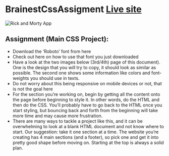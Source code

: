 
# BrainestCssAssigment [Live site](https://rickandmorty-ed677.web.app/)
![Rick and Morty App](https://ams02pap001files.storage.live.com/y4mkXjCHZ8Jxe8PEvBI7XIxMsEnJQj4CCo2hpdztMv6SaWQGfWT0ANWTkEn0IJ3IZL7ia1aTh3n5sfQdZidFY04PJ_LzA31ejOFP0xBLMZfrto4uqnZkSdil3O4XMnmNn31y1PX7ae3zkZPlfe1GqTFSxVcfeW758eTYmnY-ioEFonQvrVLA8502kbfRAOXnsMO?width=1440&height=864&cropmode=none)

## **Assignment (Main CSS Project):**
 -  Download the ‘Roboto’ font from here
 -  Check out here on how to use that font you just downloaded
 -  Have a look at the two images below (3rd/4th) page of this document). One is the design
that you will try to copy, it should look as similar as possible. The second one shows
some information like colors and font-weights you should use in texts.
 -  Do not worry about this being responsive on mobile devices or not, that is not the goal
here
 - For the section you’re working on, begin by getting all the content onto the page before
beginning to style it. In other words, do the HTML and then do the CSS. You’ll probably
have to go back to the HTML once you start styling, but bouncing back and forth from
the beginning will take more time and may cause more frustration.
-  There are many ways to tackle a project like this, and it can be overwhelming to look at
a blank HTML document and not know where to start. Our suggestion: take it one
section at a time. The website you’re creating has 4 main sections (and a footer), so pick
one and get it into pretty good shape before moving on. Starting at the top is always a
solid plan.
